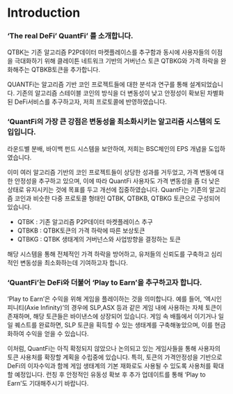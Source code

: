 # Introduction

### ‘The real DeFi’ QuantFi’ 를 소개합니다.

QTBK는 기존 알고리즘 P2P데이터 마켓플레이스를 추구함과 동시에 사용자들의 이점을 극대화하기 위해 클레이튼 네트워크 기반의 거버넌스 토큰 QTBKG와 가격 하락을 완화해주는 QTBKB토큰을 추가합니다.

QUANTFi는 알고리즘 기반 코인 프로젝트들에 대한 분석과 연구를 통해 설계되었습니다. 기존의 알고리즘 스테이블 코인의 방식을 더 변동성이 낮고 안정성이 확보된 차별화된 DeFi서비스를 추구하고자, 저희 프로토콜에 반영하였습니다.

### ‘QuantFi의 가장 큰 강점은 변동성을 최소화시키는 알고리즘 시스템의 도입입니다.

라운드별 분배, 바이백 펀드 시스템을 보안하여, 저희는 BSC체인의 EPS 개념을 도입하였습니다.

이미 여러 알고리즘 기반의 코인 프로젝트들이 상당한 성과를 거두었고, 가격 변동에 대한 안정성을 추구하고 있으며, 이에 따라 QuantFi 사용자도 가격 변동성을 좀 더 낮은 상태로 유지시키는 것에 목표를 두고 개선에 집중하였습니다. QuantFi는 기존의 알고리즘 코인과 비슷한 다중 프로토콜 형태인 QTBK, QTBKB, QTBKG 토큰으로 구성되어 있습니다.

* QTBK : 기존 알고리즘 P2P데이터 마켓플레이스 추구
* QTBKB : QTBK토큰의 가격 하락에 따른 보상토큰
* QTBKG : QTBK 생태계의 거버넌스와 사업방향을 결정하는 토큰

해당 시스템을 통해 전체적인 가격 하락을 방어하고, 유저들의 신뢰도를 구축하고 심리적인 변동성을 최소화하는데 기여하고자 합니다.

### ‘QuantFi’는 DeFi와 더불어 ‘Play to Earn’을 추구하고자 합니다.

‘Play to Earn’은 수익을 위해 게임을 플레이하는 것을 의미합니다. 예를 들어, ‘엑시인피니티(Axie Infinity)’의 경우에 SLP,ASX 등과 같은 게임 내에 사용하는 자체 토큰이 존재하며, 해당 토큰들은 바이낸스에 상장되어 있습니다. 게임 속 배틀에서 이기거나 일일 퀘스트를 완료하면, SLP 토큰을 획득할 수 있는 생태계를 구축해놓았으며, 이를 현금화하여 수익을 얻을 수 있습니다.

이처럼, QuantFi는 아직 확정되지 않았으나 논의되고 있는 게임사들을 통해 사용자의 토큰 사용처를 확장할 계획을 수립중에 있습니다. 특히, 토큰의 가격안정성을 기반으로 DeFi의 이자수익과 함께 게임 생태계의 기본 재화로도 사용될 수 있도록 사용처를 확대할 예정입니다. 런칭 후 안정적인 유동성 확보 후 추가 업데이트를 통해 ‘Play to Earn’도 기대해주시기 바랍니다.
